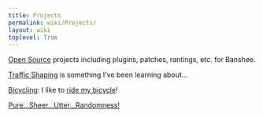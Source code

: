 ```yaml
---
title: Projects
permalink: wiki/Projects/
layout: wiki
toplevel: True
---
```


[Open Source](/wiki/Projects/Open_Source "wikilink") projects including
plugins, patches, rantings, etc. for Banshee.

[Traffic Shaping](/wiki/Projects/Traffic_Shaping "wikilink") is something I've
been learning about...

[Bicycling](/wiki/Projects/Bicycling "wikilink"): I like to [ride my
bicycle](http://en.wikipedia.org/wiki/Bicycle_Race)!

[Pure...Sheer...Utter...Randomness!](/wiki/Pure...Sheer...Utter...Randomness! "wikilink")
